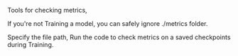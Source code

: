 Tools for checking metrics,

 If you're not Training a model, you can safely ignore ./metrics folder.

Specify the file path,
Run the code to check metrics on a saved checkpoints during Training. 

